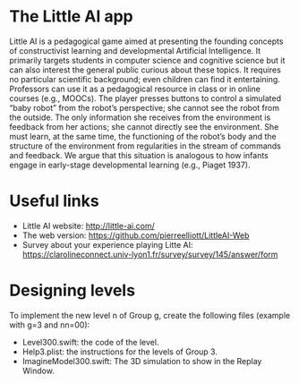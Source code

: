 # The Little AI app
Little AI is a pedagogical game aimed at presenting the founding concepts of constructivist learning and developmental Artificial Intelligence. It primarily targets students in computer science and cognitive science but it can also interest the general public curious about these topics. It requires no particular scientific background; even children can find it entertaining. Professors can use it as a pedagogical resource in class or in online courses (e.g., MOOCs). The player presses buttons to control a simulated “baby robot” from the robot’s perspective; she cannot see the robot from the outside. The only information she receives from the environment is feedback from her actions; she cannot directly see the environment. She must learn, at the same time, the functioning of the robot’s body and the structure of the environment from regularities in the stream of commands and feedback. We argue that this situation is analogous to how infants engage in early-stage developmental learning (e.g., Piaget 1937).
# Useful links
* Little AI website: http://little-ai.com/
* The web version: https://github.com/pierreelliott/LittleAI-Web
* Survey about your experience playing Litte AI: https://clarolineconnect.univ-lyon1.fr/survey/survey/145/answer/form
# Designing levels
To implement the new level n of Group g, create the following files (example with g=3 and nn=00):
* Level300.swift: the code of the level.
* Help3.plist: the instructions for the levels of Group 3.
* ImagineModel300.swift: The 3D simulation to show in the Replay Window.
